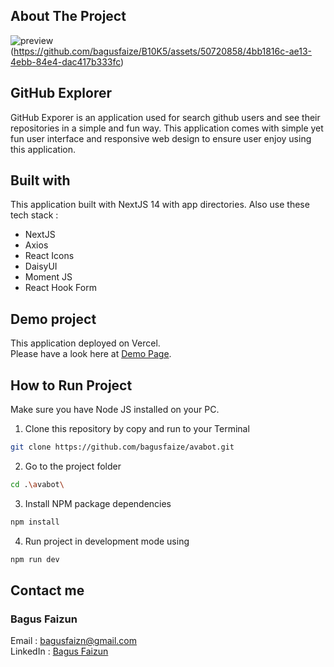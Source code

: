 ## About The Project

![preview](https://github.com/bagusfaize/B10K5/assets/50720858/8ff68610-80ec-48d7-86ed-12d698ede192)(https://github.com/bagusfaize/B10K5/assets/50720858/4bb1816c-ae13-4ebb-84e4-dac417b333fc)

## GitHub Explorer
GitHub Exporer is an application used for search github users and see their repositories in a simple and fun way.
This application comes with simple yet fun user interface and responsive web design to ensure user enjoy using this application. 

## Built with
This application built with NextJS 14 with app directories. Also use these tech stack :
<ul>
  <li>NextJS</li>
  <li>Axios</li>
  <li>React Icons</li>
  <li>DaisyUI</li>
  <li>Moment JS</li>
  <li>React Hook Form</li>
</ul>

## Demo project
This application deployed on Vercel. <br/>
Please have a look here at [Demo Page](https://avabot-azure.vercel.app/).

## How to Run Project
Make sure you have Node JS installed on your PC.
1. Clone this repository by copy and run to your Terminal
```bash
git clone https://github.com/bagusfaize/avabot.git
```
2. Go to the project folder
```bash
cd .\avabot\
```
3. Install NPM package dependencies
```bash
npm install
```
4. Run project in development mode using
```bash
npm run dev
```

## Contact me
### Bagus Faizun <br/>
Email : [bagusfaizn@gmail.com](mailto:bagusfaizn@gmail.com) <br/>
LinkedIn : [Bagus Faizun](https://www.linkedin.com/in/bagus-faizun-925610187/)
